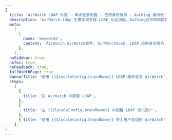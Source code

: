 ```yaml
---
{
  title: 'AirWatch LDAP 对接 - 单点登录配置 - 应用身份服务 - Authing 身份云',
  description: 'AirWatch-ldap 主要实现支撑 LDAP 认证功能。Authing合作网络提供 AirWatch对接，单点登录，SSO，实现应用的快捷登录、免密登录，提升员工办公体验、增强用户体验，增强企业数字化服务水平。',
  meta:
    [
      {
        name: 'keywords',
        content: 'AirWatch,AirWatch软件, AirWatchSaaS, LDAP,应用身份服务,认证配置,Authing身份云',
      },
    ],
  noSidebar: true,
  noToc: true,
  noFeedback: true,
  fullWidthPage: true,
  bannerTitle: '使用 {{$localeConfig.brandName}} LDAP 服务登录 AirWatch',
  steps:
    [
      {
        title: '在 AirWatch 中配置 LDAP',
      },
      {
        title: '在 {{$localeConfig.brandName}} 中创建 LDAP 测试用户',
      },
      { title: '使用 {{$localeConfig.brandName}} 导入用户及组到 AirWatch' },
    ],
}
---
```


<IntegrationDetail/>
